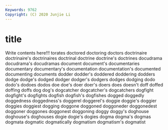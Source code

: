 ```yaml
---
Keywords: 9762
Copyright: (C) 2020 Junjie Li
---
```


# title

Write contents here!!!
torates 
doctored 
doctoring 
doctors 
doctrinaire 
doctrinaire's
doctrinaires 
doctrinal 
doctrine 
doctrine's 
doctrines 
docudrama 
docudrama's 
docudramas 
document 
document's
documentaries 
documentary 
documentary's 
documentation 
documentation's 
documented 
documenting 
documents 
dodder 
dodder's
doddered 
doddering 
dodders 
dodge 
dodge's 
dodged 
dodger 
dodger's 
dodgers 
dodges
dodging 
dodo 
dodo's 
dodoes 
dodos 
doe 
doe's 
doer 
doer's 
doers
does 
doesn't 
doff 
doffed 
doffing 
doffs 
dog 
dog's 
dogcatcher 
dogcatcher's
dogcatchers 
dogfight 
dogfight's 
dogfights 
dogfish 
dogfish's 
dogfishes 
dogged 
doggedly 
doggedness
doggedness's 
doggerel 
doggerel's 
doggie 
doggie's 
doggier 
doggies 
doggiest 
dogging 
doggone
doggoned 
doggoneder 
doggonedest 
doggoner 
doggones 
doggonest 
doggoning 
doggy 
doggy's 
doghouse
doghouse's 
doghouses 
dogie 
dogie's 
dogies 
dogma 
dogma's 
dogmas 
dogmata 
dogmatic
dogmatically 
dogmatism 
dogmatism's 
dogmatist 
